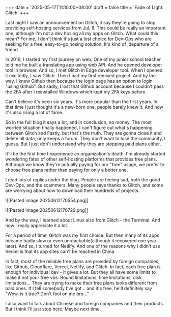 +++
date = '2025-05-17T11:10:00+08:00'
draft = false
title = 'Fade of Light: Glitch'
+++

Last night I saw an announcement on Glitch, it say they're going to stop providing self-hosting services from Jul, 8. This could be really an important one, although I'm not a dev hosing all my apps on Glitch. What could this mean? For me, I don't think it's just a lost choice for Dev-Ops who are seeking for a free, easy-to-go hosing solution. It's kind of ,departure of a friend.

In 2019, I started my first journey on web. One of my junior school teacher told me he built a translating app using web API. And he opened developer tool in browser. And so, I met Glitch in Edge developer tool. When I opened it excitedly, I saw Glitch. Then I had my first remixed project. And by the way, I knew Github then because the login page has an option to login "using Github". But sadly, I lost that Github account because I couldn't pass the 2FA after I reinstalled Windows which kept my 2FA keys before.

Can't believe it's been six years. It's more popular than the first years. In that time I just thought it's a new-born one, people barely knew it. And now it's also rising a lot of fame.

So in the full blog it says a lot, and in conclusion, no money. The most worried situation finally happened. I can't figure out what's happening between Glitch and Fastly, but that's the truth. They are gonna close it and delete all data, only keeps a forum. They don't want to lose the community, I guess. But I just don't understand why they are stopping paid plans either.

It'll be the first time I experience an organization's death. I'm already started wondering fates of other self-hosting platforms that provides free plans. Although we know they're actually paying for our "free" usage, we prefer to choose free plans rather than paying for only a better one.

I read lots of replies under the blog. People are feeling sad, both the good Dev-Ops, and the scammers. Many people says thanks to Glitch, and some are worrying about how to download their hundreds of projects. 

![[Pasted image 20250612170554.png]]

![[Pasted image 20250612170729.png]]



And by the way, I learned about Linux also from Glitch - the Terminal. And now I really appreciate it a lot.

For a period of time, Glitch was my first choice. But then many of its apps became badly slow or even unreachable(although it recovered one year later). And so, I turned for Netlify. And one of the reasons why I didn't use Vercel is that its app sites can't be reached in China.

In fact, most of the reliable free plans are provided by foreign companies, like Github, Cloudflare, Vercel, Netlify, and Glitch. In fact, each free plan is enough for individual dev - it gives a lot. But they all have some limits to make it not your free vbs. Bound limitations, time limitations, disk limitations... They are trying to make their free plans looks different from paid ones. If I tell somebody I've got... and it's free, he'll definitely say "Wow, is it true? Don't fool on me bro..."

I also want to talk about Chinese and foreign companies and their products. But I think I'll just stop here. Maybe next time.